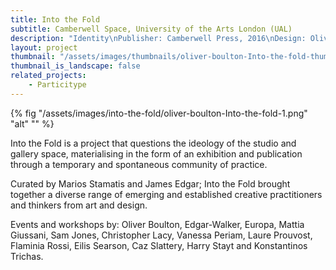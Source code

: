 ```yaml
---
title: Into the Fold
subtitle: Camberwell Space, University of the Arts London (UAL)
description: "Identity\nPublisher: Camberwell Press, 2016\nDesign: Oliver Boulton, Samuel Jones"
layout: project
thumbnail: "/assets/images/thumbnails/oliver-boulton-Into-the-fold-thumb.png"
thumbnail_is_landscape: false
related_projects: 
    - Particitype
---
```


{% fig "/assets/images/into-the-fold/oliver-boulton-Into-the-fold-1.png" "alt" "" %}

Into the Fold is a project that questions the ideology of the studio and gallery space, materialising in the form of an exhibition and publication through a temporary and spontaneous community of practice.

Curated by Marios Stamatis and James Edgar; Into the Fold brought together a diverse range of emerging and established creative practitioners and thinkers from art and design. 

Events and workshops by: Oliver Boulton, Edgar-Walker, Europa, Mattia Giussani, Sam Jones, Christopher Lacy, Vanessa Periam, Laure Prouvost, Flaminia Rossi, Eilis Searson, Caz Slattery, Harry Stayt and Konstantinos Trichas.
